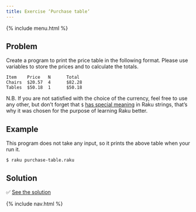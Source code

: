 ```yaml
---
title: Exercise ‘Purchase table‘
---
```


{% include menu.html %}

## Problem

Create a program to print the price table in the following format. Please use variables to store the prices and to calculate the totals.

    Item    Price   N      Total
    Chairs  $20.57  4      $82.28
    Tables  $50.18  1      $50.18

N.B. If you are not satisfied with the choice of the currency, feel free to use any other, but don’t forget that `$` [has special meaning](/raku-course/essentials/strings/escaping-special-characters) in Raku strings, that’s why it was chosen for the purpose of learning Raku better.

## Example

This program does not take any input, so it prints the above table when your run it.

    $ raku purchase-table.raku

## Solution

✅ [See the solution](solution)

{% include nav.html %}
